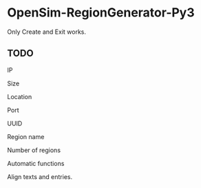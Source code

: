 # OpenSim-RegionGenerator-Py3
Only Create and Exit works.

## TODO
IP

Size

Location

Port

UUID

Region name

Number of regions

Automatic functions

Align texts and entries.
